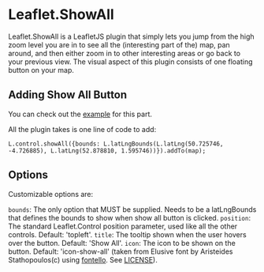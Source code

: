 # Leaflet.ShowAll

Leaflet.ShowAll is a LeafletJS plugin that simply lets you jump from the high zoom level you are in to see all the (interesting part of the) map, pan around, and then either zoom in to other interesting areas or go back to your previous view.
The visual aspect of this plugin consists of one floating button on your map.

## Adding Show All Button
You can check out the [example](http://florpor.github.io/Leaflet.ShowAll/examples/) for this part.

All the plugin takes is one line of code to add:
    
    L.control.showAll({bounds: L.latLngBounds(L.latLng(50.725746, -4.726885), L.latLng(52.878810, 1.595746))}).addTo(map);

## Options
Customizable options are:

`bounds`: The only option that MUST be supplied. Needs to be a latLngBounds that defines the bounds to show when show all button is clicked.
`position`: The standard Leaflet.Control position parameter, used like all the other controls. Default: 'topleft'.
`title`: The tooltip shown when the user hovers over the button. Default: 'Show All'.
`icon`: The icon to be shown on the button. Default: 'icon-show-all' (taken from Elusive font by Aristeides Stathopoulos(c) using [fontello](http://fontello.com). See [LICENSE](LICENSE)).
